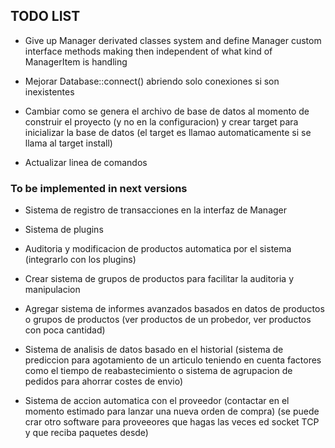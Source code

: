 ## TODO LIST

- Give up Manager<T> derivated classes system and define Manager<T> custom interface methods making then independent of what kind of ManagerItem is handling

- Mejorar Database::connect() abriendo solo conexiones si son inexistentes

- Cambiar como se genera el archivo de base de datos al momento de construir el proyecto (y no en la configuracion) y crear target para inicializar la base de datos (el target es llamao automaticamente si se llama al target install)

- Actualizar linea de comandos

### To be implemented in next versions 

- Sistema de registro de transacciones en la interfaz de Manager<T>

- Sistema de plugins

- Auditoria y modificacion de productos automatica por el sistema (integrarlo con los plugins)

- Crear sistema de grupos de productos para facilitar la auditoria y manipulacion

- Agregar sistema de informes avanzados basados en datos de productos o grupos de productos (ver productos de un probedor, ver productos con poca cantidad)

- Sistema de analisis de datos basado en el historial (sistema de prediccion para agotamiento de un articulo teniendo en cuenta factores como el tiempo de reabastecimiento o sistema de agrupacion de pedidos para ahorrar costes de envio)

- Sistema de accion automatica con el proveedor (contactar en el momento estimado para lanzar una nueva orden de compra) (se puede crar otro software para proveeores que hagas las veces ed socket TCP y que reciba paquetes desde)
